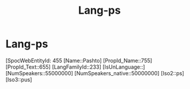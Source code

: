 ﻿---
title: "Lang-ps"
type: Lang
aliases:
- Pashto
tags: 
- Lang/ps
---

# Lang-ps

[SpocWebEntityId: 455
[Name::Pashto]
[PropId_Name::755]
[PropId_Text::655]
[LangFamilyId::233]
[IsUnLanguage::]
[NumSpeakers::55000000]
[NumSpeakers_native::50000000]
[Iso2::ps]
[Iso3::pus]


